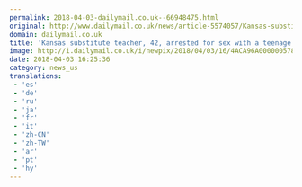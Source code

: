 ```yaml
---
permalink: 2018-04-03-dailymail.co.uk--66948475.html
original: http://www.dailymail.co.uk/news/article-5574057/Kansas-substitute-teacher-42-arrested-sex-teenage-boy.html?ITO=1490&ns_mchannel=rss&ns_campaign=1490
domain: dailymail.co.uk
title: 'Kansas substitute teacher, 42, arrested for sex with a teenage boy'
image: http://i.dailymail.co.uk/i/newpix/2018/04/03/16/4ACA96A000000578-0-image-a-36_1522770523109.jpg
date: 2018-04-03 16:25:36
category: news_us
translations: 
 - 'es'
 - 'de'
 - 'ru'
 - 'ja'
 - 'fr'
 - 'it'
 - 'zh-CN'
 - 'zh-TW'
 - 'ar'
 - 'pt'
 - 'hy'
---
```


